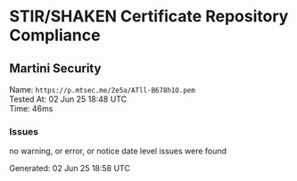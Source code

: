 # STIR/SHAKEN Certificate Repository Compliance

## Martini Security

Name: `https://p.mtsec.me/2e5a/ATll-B678h1O.pem`\
Tested At: 02 Jun 25 18:48 UTC\
Time: 46ms

### Issues

no warning, or error, or notice date level issues were found

Generated: 02 Jun 25 18:58 UTC